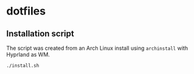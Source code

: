 # dotfiles

## Installation script

The script was created from an Arch Linux install
using `archinstall` with Hyprland as WM.

```sh
./install.sh
```
